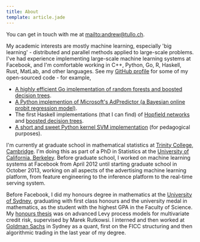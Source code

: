 ```yaml
---
title: About
template: article.jade
---
```


You can get in touch with me at <mailto:andrew@tullo.ch>.

My academic interests are mostly machine learning, especially 'big
learning' - distributed and parallel methods applied to large-scale
problems. I've had experience implementing large-scale machine
learning systems at Facebook, and I'm comfortable working in C++,
Python, Go, R, Haskell, Rust, MatLab, and other languages. See my
[GitHub profile][] for some of my open-sourced code - for example,

+ [A highly efficient Go implementation of random forests and boosted decision trees][dt].
+ [A Python implemention of Microsoft's AdPredictor (a Bayesian online probit regression model)][ap].
+ The first Haskell implementations (that I can find) of
[Hopfield networks][] and [boosted decision trees][bdt].
+ [A short and sweet Python kernel SVM implementation][svmpy] (for pedagogical purposes).

I'm currently at graduate school in mathematical statistics at
[Trinity College, Cambridge][]. I'm doing this as part of a PhD in
Statistics at the [University of California, Berkeley][]. Before graduate
school, I worked on machine learning systems at Facebook from April 2012
until starting graduate school in October 2013, working on all aspects
of the advertising machine learning platform, from feature engineering
to the inference platform to the real-time serving system.

Before Facebook, I did my honours degree in mathematics at the
[University of Sydney][], graduating with first class honours and the
university medal in mathematics, as the student with the highest GPA
in the Faculty of Science. My [honours thesis][thesis] was on advanced Levy process
models for multivariate credit risk, supervised by Marek Rutkowsi. I
interned and then worked at [Goldman Sachs][] in Sydney as a quant,
first on the FICC structuring and then algorithmic trading in the
last year of my degree.

[GitHub profile]: https://github.com/ajtulloch
[thesis]: /PDFs/AndrewTulloch-HonoursThesis.pdf
[University of California, Berkeley]: http://berkeley.edu
[University of Sydney]: http://sydney.edu.au
[Trinity College, Cambridge]: http://www.trin.cam.ac.uk/
[Goldman Sachs]: http://www.goldmansachs.com/
[ap]: https://github.com/ajtulloch/adpredictor
[dt]: https://github.com/ajtulloch/decisiontrees
[bdt]: https://github.com/ajtulloch/haskell-ml
[Hopfield networks]: https://github.com/ajtulloch/hopfield-networks
[svmpy]: https://github.com/ajtulloch/svmpy
